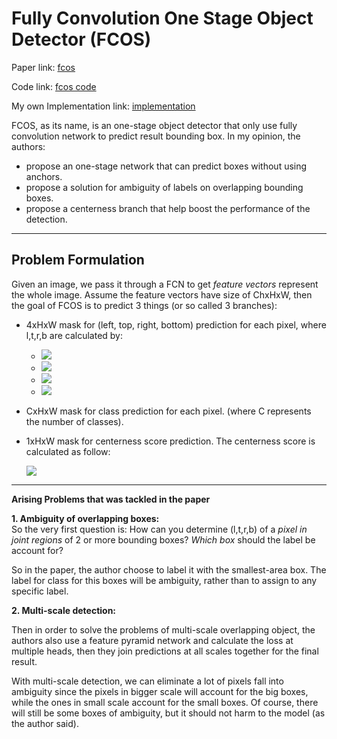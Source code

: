 # Fully Convolution One Stage Object Detector (FCOS)

Paper link: [fcos][link id]

Code link: [fcos code][link id 2]

My own Implementation link: [implementation](https://github.com/tson1997/simple_fcos_pytorch)

FCOS, as its name, is an one-stage object detector that only use fully convolution network to predict result bounding box. In my opinion, the authors:
- propose an one-stage network that can predict boxes without using anchors.
- propose a solution for ambiguity of labels on overlapping bounding boxes.
- propose a centerness branch that help boost the performance of the detection.

****
## Problem Formulation

Given an image, we pass it through a FCN to get *feature vectors* represent the whole image. Assume the feature vectors have size of ChxHxW, then the goal of FCOS is to predict 3 things (or so called 3 branches):
- 4xHxW mask for (left, top, right, bottom) prediction for each pixel, where l,t,r,b are calculated by:
  - <img src="https://render.githubusercontent.com/render/math?math=l = x- x_0">
  - <img src="https://render.githubusercontent.com/render/math?math=r = x_1- x">
  - <img src="https://render.githubusercontent.com/render/math?math=t = y- y_0">
  - <img src="https://render.githubusercontent.com/render/math?math=b = y_1- y">
- CxHxW mask for class prediction for each pixel. (where C represents the number of classes).
- 1xHxW mask for centerness score prediction. The centerness score is calculated as follow:

    <img src="https://render.githubusercontent.com/render/math?math=centerness = \sqrt{\frac{min(l,r)}{max(l,r)}*\frac{min(b,t)}{max(b,t)}}">

****
**Arising Problems that was tackled in the paper**

**1. Ambiguity of overlapping boxes:**   
   So the very first question is: How can you determine (l,t,r,b) of a *pixel in joint regions* of 2 or more bounding boxes? *Which box* should the label be account for?

   So in the paper, the author choose to label it with the smallest-area box. The label for class for this boxes will be ambiguity, rather than to assign to any specific label.
    
**2. Multi-scale detection:** 

Then in order to solve the problems of multi-scale overlapping object, the authors also use a feature pyramid network and calculate the loss at multiple heads, then they join predictions at all scales together for the final result.

With multi-scale detection, we can eliminate a lot of pixels fall into ambiguity since the pixels in bigger scale will account for the big boxes, while the ones in small scale account for the small boxes. Of course, there will still be some boxes of ambiguity, but it should not harm to the model (as the author said).

[link id]: https://arxiv.org/pdf/1904.01355.pdf

[link id 2]: https://github.com/aim-uofa/AdelaiDet/tree/master/configs/FCOS-Detection
